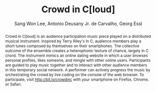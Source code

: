 --- 
  title: "Crowd in C[loud]" 
  abstract: "Crowd in C[loud] is an audience participation music piece played on a distributed musical instrument. Inspired by Terry Riley's In C, audience members play a short tunes composed by themselves on their smartphones. The collective outcome of the ensemble creates a heterophonic texture of chance, largely in C chord. The instrument mimics an online dating website in which a user browses personal profiles, likes someone, and mingle with other online users. Participants are guided to play music together and to interact with other audience members in this temporary social network. A performer can actively progress the music by orchestrating the crowd by live coding on the console of the web browser. To participate, visit http://bit.ly/crowdinc with your smartphone on Firefox, Chrome, or Safari." 
  address: "Atlanta, Georgia" 
  author: "Sang Won Lee, Antonio Deusany Jr. de Carvalho, Georg Essl" 
  booktitle: "Proceedings of the International Web Audio Conference" 
  editor: "Jason Freeman, Alexander Lerch, Matthew Paradis" 
  month: "Proceedings of the International Web Audio Conference"
  pages: "48109" 
  publisher: "Georgia Tech" 
  series: "WAC '16"
  type: "Performance"  
  year: "2016" 
  id: "2016_EA_66" 
  tags: year2016
  media: https://smartech.gatech.edu/bitstream/handle/1853/54644/crowd_videostream.html?sequence=8&isAllowed=y 
  pdflink: /_data/papers/pdf/2016/2016_66.pdf
  ISSN: 2663-5844
---